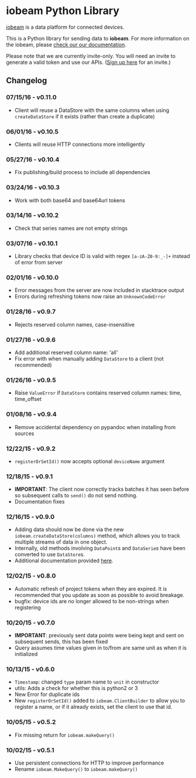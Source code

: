 # iobeam Python Library

[iobeam](https://iobeam.com) is a data platform for connected devices.

This is a Python library for sending data to **iobeam**.
For more information on the iobeam, please [check our our documentation](https://docs.iobeam.com).

Please note that we are currently invite-only. You will need an invite
to generate a valid token and use our APIs.
([Sign up here](https://iobeam.com) for an invite.)


## Changelog

### 07/15/16 - v0.11.0
- Client will reuse a DataStore with the same columns when using `createDataStore` if 
it exists (rather than create a duplicate)

### 06/01/16 - v0.10.5
- Clients will reuse HTTP connections more intelligently

### 05/27/16 - v0.10.4
- Fix publishing/build process to include all dependencies

### 03/24/16 - v0.10.3
- Work with both base64 and base64url tokens

### 03/14/16 - v0.10.2
- Check that series names are not empty strings

### 03/07/16 - v0.10.1
- Library checks that device ID is valid with regex `[a-zA-Z0-9:_-]+` instead of error
from server

### 02/01/16 - v0.10.0
- Error messages from the server are now included in stacktrace output
- Errors during refreshing tokens now raise an `UnknownCodeError`

### 01/28/16 - v0.9.7
- Rejects reserved column names, case-insensitive

### 01/27/16 - v0.9.6
- Add additional reserved column name: 'all'
- Fix error with when manually adding `DataStore` to a client (not recommended)

### 01/26/16 - v0.9.5
- Raise `ValueError` if `DataStore` contains reserved column names: time, time_offset

### 01/08/16 - v0.9.4
- Remove accidental dependency on pypandoc when installing from sources

### 12/22/15 - v0.9.2
- `registerOrSetId()` now accepts optional `deviceName` argument

### 12/18/15 - v0.9.1
- **IMPORTANT**: The client now correctly tracks batches it has seen before
so subsequent calls to `send()` do not send nothing.
- Documentation fixes

### 12/16/15 - v0.9.0
- Adding data should now be done via the new `iobeam.createDataStore(columns)` method,
which allows you to track multiple streams of data in one object.
- Internally, old methods involving `DataPoint`s and `DataSerie`s have been converted
to use `DataStore`s.
- Additional documentation provided [here](https://github.com/iobeam/iobeam-client-python/blob/master/docs/DataGuide.md).

### 12/02/15 - v0.8.0
- Automatic refresh of project tokens when they are expired. It is recommended that you
update as soon as possible to avoid breakage.
- bugfix: device ids are no longer allowed to be non-strings when registering

### 10/20/15 - v0.7.0
- **IMPORTANT**: previously sent data points were being kept and sent on subsequent sends, this
has been fixed
- Query assumes time values given in to/from are same unit as when it is initialized

### 10/13/15 - v0.6.0
- `Timestamp`: changed `type` param name to `unit` in constructor
- utils: Adds a check for whether this is python2 or 3
- New Error for duplicate ids
- New `registerOrSetId()` added to `iobeam.ClientBuilder` to allow you to register a name, or
if it already exists, set the client to use that id.

### 10/05/15 - v0.5.2
- Fix missing return for `iobeam.makeQuery()`

### 10/02/15 - v0.5.1

- Use persistent connections for HTTP to improve performance
- Rename `iobeam.MakeQuery()` to `iobeam.makeQuery()`

